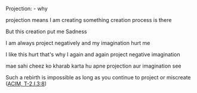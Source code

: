   

  

  

Projection: - why

projection means I am creating something creation process is there

But this creation put me Sadness

I am always project negatively and my imagination hurt me

I like this hurt that's why I again and again project negative imagination

mae sahi cheez ko kharab karta hu apne projection aur imagination see

Such a rebirth is impossible as long as you continue to project or miscreate ([ACIM, T-2.I.3:8](https://acim.org/acim/chapter-2/the-origins-of-separation/en/s/61#3:8))